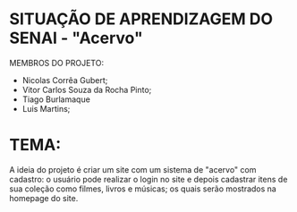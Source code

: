# SITUAÇÃO DE APRENDIZAGEM DO SENAI - "Acervo"
MEMBROS DO PROJETO:
- Nicolas Corrêa Gubert;
- Vitor Carlos Souza da Rocha Pinto;
- Tiago Burlamaque
- Luis Martins;

# TEMA:
A ideia do projeto é criar um site com um sistema de "acervo" com cadastro: o usuário pode realizar o login no site e depois cadastrar itens de sua coleção como filmes, livros e músicas; os quais serão mostrados na homepage do site.
